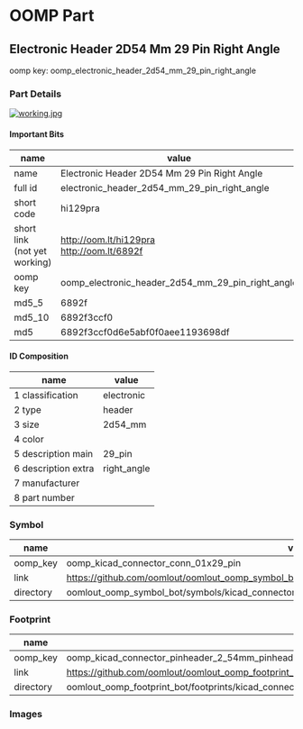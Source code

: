 # OOMP Part  
## Electronic Header 2D54 Mm 29 Pin Right Angle  
  
oomp key: oomp_electronic_header_2d54_mm_29_pin_right_angle  
  
### Part Details  
  
[![working.jpg](working_600.jpg)](working.jpg)  
  
#### Important Bits  
| name | value | 
| --- | --- | 
| name | Electronic Header 2D54 Mm 29 Pin Right Angle | 
| full id | electronic_header_2d54_mm_29_pin_right_angle | 
| short code | hi129pra | 
| short link<br>(not yet working) | http://oom.lt/hi129pra<br>http://oom.lt/6892f | 
| oomp key | oomp_electronic_header_2d54_mm_29_pin_right_angle | 
| md5_5 | 6892f | 
| md5_10 | 6892f3ccf0 | 
| md5 | 6892f3ccf0d6e5abf0f0aee1193698df | 
#### ID Composition  
| name | value | 
| --- | --- | 
| 1 classification | electronic | 
| 2 type | header | 
| 3 size | 2d54_mm | 
| 4 color |  | 
| 5 description main | 29_pin | 
| 6 description extra | right_angle | 
| 7 manufacturer |  | 
| 8 part number |  | 
### Symbol  
| name | value | 
| --- | --- | 
| oomp_key | oomp_kicad_connector_conn_01x29_pin | 
| link | https://github.com/oomlout/oomlout_oomp_symbol_bot/tree/main/symbols/kicad_connector_conn_01x29_pin | 
| directory | oomlout_oomp_symbol_bot/symbols/kicad_connector_conn_01x29_pin//working/working.kicad_sym | 
### Footprint  
| name | value | 
| --- | --- | 
| oomp_key | oomp_kicad_connector_pinheader_2_54mm_pinheader_1x29_p2_54mm_vertical | 
| link | https://github.com/oomlout/oomlout_oomp_footprint_bot/tree/main/foootprntss/kicad_connector_pinheader_2_54mm_pinheader_1x29_p2_54mm_vertical | 
| directory | oomlout_oomp_footprint_bot/footprints/kicad_connector_pinheader_2_54mm_pinheader_1x29_p2_54mm_vertical//working/working.kicad_mod | 
### Images  

